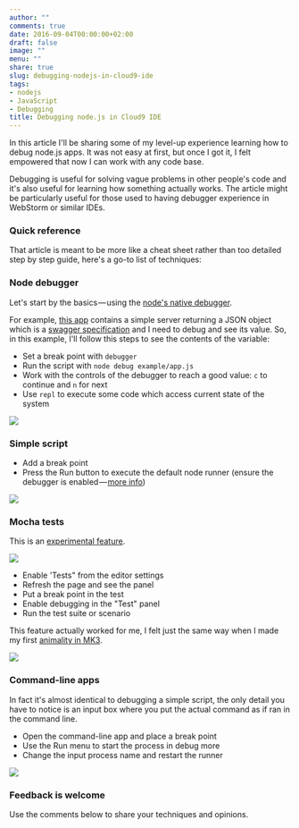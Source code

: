 ```yaml
---
author: ""
comments: true
date: 2016-09-04T00:00:00+02:00
draft: false
image: ""
menu: ""
share: true
slug: debugging-nodejs-in-cloud9-ide
tags:
- nodejs
- JavaScript
- Debugging
title: Debugging node.js in Cloud9 IDE
---
```


In this article I'll be sharing some of my level-up experience learning how to debug node.js apps. It was not easy at first, but once I got it, I felt empowered that now I can work with any code base.

Debugging is useful for solving vague problems in other people's code and it's also useful for learning how something actually works. The article might be particularly useful for those used to having debugger experience in WebStorm or similar IDEs.

### Quick reference

That article is meant to be more like a cheat sheet rather than too detailed step by step guide, here's a go-to list of techniques:

### Node debugger

Let's start by the basics — using the [node's native debugger][1].

For example, [this app][2] contains a simple server returning a JSON object which is a [swagger specification][3] and I need to debug and see its value. So, in this example, I'll follow this steps to see the contents of the variable:

* Set a break point with `debugger`
* Run the script with `node debug example/app.js`
* Work with the controls of the debugger to reach a good value: `c` to continue and `n` for next
* Use `repl` to execute some code which access current state of the system

![][4]

### Simple script

* Add a break point
* Press the Run button to execute the default node runner (ensure the debugger is enabled — [more info][5])

![][6]

### Mocha tests

This is an [experimental feature][7].

![][8]

* Enable 'Tests" from the editor settings
* Refresh the page and see the panel
* Put a break point in the test
* Enable debugging in the "Test" panel
* Run the test suite or scenario

This feature actually worked for me, I felt just the same way when I made my first [animality in MK3][9].

![][10]

### Command-line apps

In fact it's almost identical to debugging a simple script, the only detail you have to notice is an input box where you put the actual command as if ran in the command line.

* Open the command-line app and place a break point
* Use the Run menu to start the process in debug more
* Change the input process name and restart the runner

![][11]

### Feedback is&nbsp;welcome

Use the comments below to share your techniques and opinions.

[1]: https://nodejs.org/api/debugger.html
[2]: https://github.com/Surnet/swagger-jsdoc/blob/master/example/app.js
[3]: https://www.google.be/url?sa=t&amp;rct=j&amp;q=&amp;esrc=s&amp;source=web&amp;cd=1&amp;cad=rja&amp;uact=8&amp;ved=0ahUKEwiG4Pi0qfbOAhUEOhQKHaQICOAQFggcMAA&amp;url=http%3A%2F%2Fswagger.io%2Fspecification%2F&amp;usg=AFQjCNH_jZB7rkJVVCg-JHFmeLAHwMnUfw&amp;sig2=R2rG7_9EH1ctFeFwtJ7cPw&amp;bvm=bv.131783435,d.d24
[4]: https://cdn-images-1.medium.com/max/800/1*CHRmYU912yZDRmqz7Z490w.gif
[5]: https://docs.c9.io/docs/debugging-your-code
[6]: https://cdn-images-1.medium.com/max/800/1*I-mVNLptBFDG-EaJpLR6rQ.gif
[7]: https://docs.c9.io/docs/experimental-features
[8]: https://cdn-images-1.medium.com/max/800/1*-8oDjYBTEU4-G8H5_vw5lg.png
[9]: http://mortalkombat.wikia.com/wiki/Animality
[10]: https://cdn-images-1.medium.com/max/800/1*OHINaf_jcvN75EN1M0ozlQ.gif
[11]: https://cdn-images-1.medium.com/max/800/1*V9xHSnqzwCasqzHiHyBD5Q.gif

  
